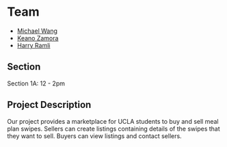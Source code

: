 # Team
<ul>
  <li><a href="https://github.com/michaelwang0213">Michael Wang</a></li>
  <li><a href="https://github.com/keanoz">Keano Zamora</a></li>
  <li><a href="https://github.com/hramli">Harry Ramli</a></li>
</ul>

## Section
Section 1A: 12 - 2pm

## Project Description
Our project provides a marketplace for UCLA students to buy and sell meal plan swipes. Sellers can create listings containing details of the swipes that they want to sell. Buyers can view listings and contact sellers. 
